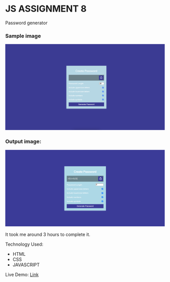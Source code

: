 # JS ASSIGNMENT 8

Password generator

### Sample image

![input](./Image/Project.png)

### Output image:

![thumbnail](./thumbnail.png)

It took me around 3 hours to complete it.

Technology Used:

- HTML
- CSS
- JAVASCRIPT

Live Demo: [Link](https://js-random-pass-generator.netlify.app/)
